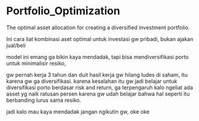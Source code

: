 # Portfolio_Optimization
The optimal asset allocation for creating a diversified investment portfolio.

Ini cara liat kombinasi aset optimal untuk investasi gw pribadi, bukan ajakan jual/beli

model ini emang ga bikin kaya mendadak, tapi bisa mendiversifikasi porto untuk minimalisir resiko, 

gw pernah kerja 3 tahun dan duit hasil kerja gw hilang ludes di saham, itu karena gw ga diversifikasi. karena kesalahan itu gw jadi belajar untuk diversifikasi porto berdasar risk and return, ga terpengaruh kalo ngeliat ada asset yg naik ratusan persen karena gw udah belajar bahwa hal seperti itu berbanding lurus sama resiko.

jadi kalo mau kaya mendadak jangan ngikutin gw, oke oke 
